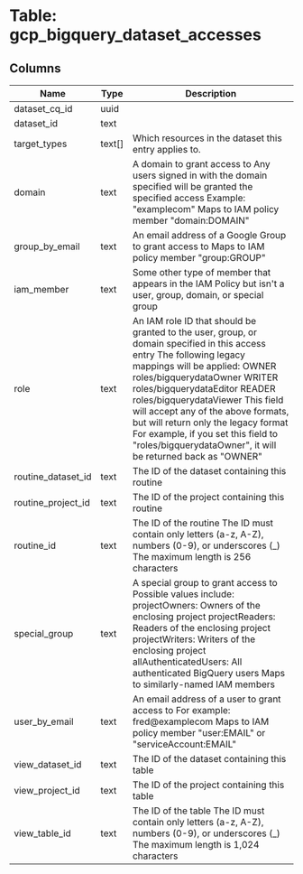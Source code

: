 
# Table: gcp_bigquery_dataset_accesses

## Columns
| Name        | Type           | Description  |
| ------------- | ------------- | -----  |
|dataset_cq_id|uuid||
|dataset_id|text||
|target_types|text[]|Which resources in the dataset this entry applies to.|
|domain|text|A domain to grant access to Any users signed in with the domain specified will be granted the specified access Example: "examplecom" Maps to IAM policy member "domain:DOMAIN"|
|group_by_email|text|An email address of a Google Group to grant access to Maps to IAM policy member "group:GROUP"|
|iam_member|text|Some other type of member that appears in the IAM Policy but isn't a user, group, domain, or special group|
|role|text|An IAM role ID that should be granted to the user, group, or domain specified in this access entry The following legacy mappings will be applied: OWNER  roles/bigquerydataOwner WRITER roles/bigquerydataEditor READER  roles/bigquerydataViewer This field will accept any of the above formats, but will return only the legacy format For example, if you set this field to "roles/bigquerydataOwner", it will be returned back as "OWNER"|
|routine_dataset_id|text|The ID of the dataset containing this routine|
|routine_project_id|text|The ID of the project containing this routine|
|routine_id|text|The ID of the routine The ID must contain only letters (a-z, A-Z), numbers (0-9), or underscores (_) The maximum length is 256 characters|
|special_group|text|A special group to grant access to Possible values include: projectOwners: Owners of the enclosing project projectReaders: Readers of the enclosing project projectWriters: Writers of the enclosing project allAuthenticatedUsers: All authenticated BigQuery users Maps to similarly-named IAM members|
|user_by_email|text|An email address of a user to grant access to For example: fred@examplecom Maps to IAM policy member "user:EMAIL" or "serviceAccount:EMAIL"|
|view_dataset_id|text|The ID of the dataset containing this table|
|view_project_id|text|The ID of the project containing this table|
|view_table_id|text|The ID of the table The ID must contain only letters (a-z, A-Z), numbers (0-9), or underscores (_) The maximum length is 1,024 characters|
